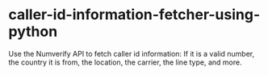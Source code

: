 # caller-id-information-fetcher-using-python
Use the Numverify API to fetch caller id information: If it is a valid number, the country it is from, the location, the carrier, the line type, and more.
